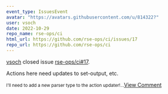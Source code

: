 ```yaml
---
event_type: IssuesEvent
avatar: "https://avatars.githubusercontent.com/u/814322?"
user: vsoch
date: 2022-10-29
repo_name: rse-ops/ci
html_url: https://github.com/rse-ops/ci/issues/17
repo_url: https://github.com/rse-ops/ci
---
```


<a href='https://github.com/vsoch' target='_blank'>vsoch</a> closed issue <a href='https://github.com/rse-ops/ci/issues/17' target='_blank'>rse-ops/ci#17</a>.

<p>Actions here need updates to set-output, etc.</p><small>I'll need to add a new parser type to the action updater!...</small><a href='https://github.com/rse-ops/ci/issues/17' target='_blank'>View Comment</a>